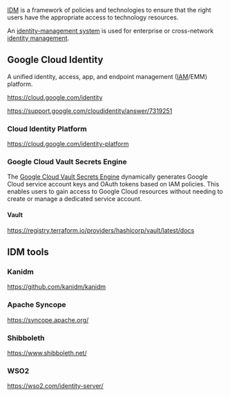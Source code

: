 
[IDM](  https://en.m.wikipedia.org/wiki/Identity_management ) is a framework of policies and technologies to ensure that the right users have the appropriate access to technology resources.

An [identity-management system]( https://en.m.wikipedia.org/wiki/Identity-management_system  ) is used for enterprise or cross-network [identity management](Identity-Management).

 


## Google Cloud Identity

A unified identity, access, app, and endpoint management ([IAM](IAM)/EMM) platform.

https://cloud.google.com/identity

https://support.google.com/cloudidentity/answer/7319251


### Cloud Identity Platform

https://cloud.google.com/identity-platform


### Google Cloud Vault Secrets Engine


The [Google Cloud Vault Secrets Engine]( https://www.vaultproject.io/docs/secrets/gcp  )  dynamically generates Google Cloud service account keys and OAuth tokens based on IAM policies. This enables users to gain access to Google Cloud resources without needing to create or manage a dedicated service account.

#### Vault


https://registry.terraform.io/providers/hashicorp/vault/latest/docs

## IDM tools

### Kanidm

https://github.com/kanidm/kanidm

### Apache Syncope

https://syncope.apache.org/

### Shibboleth

https://www.shibboleth.net/

### WSO2

https://wso2.com/identity-server/

